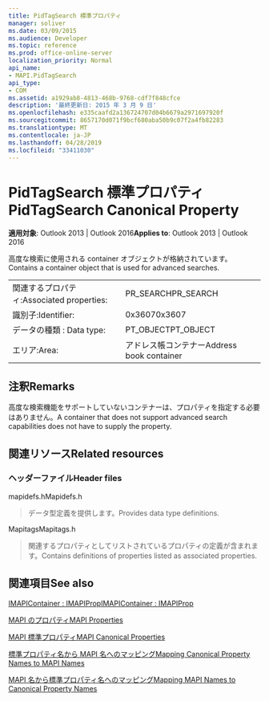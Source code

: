 ```yaml
---
title: PidTagSearch 標準プロパティ
manager: soliver
ms.date: 03/09/2015
ms.audience: Developer
ms.topic: reference
ms.prod: office-online-server
localization_priority: Normal
api_name:
- MAPI.PidTagSearch
api_type:
- COM
ms.assetid: a1929ab8-4813-468b-9768-cdf7f848cfce
description: '最終更新日: 2015 年 3 月 9 日'
ms.openlocfilehash: e335caafd2a136724707d04b6679a2971697920f
ms.sourcegitcommit: 8657170d071f9bcf680aba50b9c07f2a4fb82283
ms.translationtype: MT
ms.contentlocale: ja-JP
ms.lasthandoff: 04/28/2019
ms.locfileid: "33411030"
---
```

# <a name="pidtagsearch-canonical-property"></a><span data-ttu-id="43cb8-103">PidTagSearch 標準プロパティ</span><span class="sxs-lookup"><span data-stu-id="43cb8-103">PidTagSearch Canonical Property</span></span>

  
  
<span data-ttu-id="43cb8-104">**適用対象**: Outlook 2013 | Outlook 2016</span><span class="sxs-lookup"><span data-stu-id="43cb8-104">**Applies to**: Outlook 2013 | Outlook 2016</span></span> 
  
<span data-ttu-id="43cb8-105">高度な検索に使用される container オブジェクトが格納されています。</span><span class="sxs-lookup"><span data-stu-id="43cb8-105">Contains a container object that is used for advanced searches.</span></span>
  
|||
|:-----|:-----|
|<span data-ttu-id="43cb8-106">関連するプロパティ:</span><span class="sxs-lookup"><span data-stu-id="43cb8-106">Associated properties:</span></span>  <br/> |<span data-ttu-id="43cb8-107">PR_SEARCH</span><span class="sxs-lookup"><span data-stu-id="43cb8-107">PR_SEARCH</span></span>  <br/> |
|<span data-ttu-id="43cb8-108">識別子:</span><span class="sxs-lookup"><span data-stu-id="43cb8-108">Identifier:</span></span>  <br/> |<span data-ttu-id="43cb8-109">0x3607</span><span class="sxs-lookup"><span data-stu-id="43cb8-109">0x3607</span></span>  <br/> |
|<span data-ttu-id="43cb8-110">データの種類 : </span><span class="sxs-lookup"><span data-stu-id="43cb8-110">Data type:</span></span>  <br/> |<span data-ttu-id="43cb8-111">PT_OBJECT</span><span class="sxs-lookup"><span data-stu-id="43cb8-111">PT_OBJECT</span></span>  <br/> |
|<span data-ttu-id="43cb8-112">エリア:</span><span class="sxs-lookup"><span data-stu-id="43cb8-112">Area:</span></span>  <br/> |<span data-ttu-id="43cb8-113">アドレス帳コンテナー</span><span class="sxs-lookup"><span data-stu-id="43cb8-113">Address book container</span></span>  <br/> |
   
## <a name="remarks"></a><span data-ttu-id="43cb8-114">注釈</span><span class="sxs-lookup"><span data-stu-id="43cb8-114">Remarks</span></span>

<span data-ttu-id="43cb8-115">高度な検索機能をサポートしていないコンテナーは、プロパティを指定する必要はありません。</span><span class="sxs-lookup"><span data-stu-id="43cb8-115">A container that does not support advanced search capabilities does not have to supply the property.</span></span>
  
## <a name="related-resources"></a><span data-ttu-id="43cb8-116">関連リソース</span><span class="sxs-lookup"><span data-stu-id="43cb8-116">Related resources</span></span>

### <a name="header-files"></a><span data-ttu-id="43cb8-117">ヘッダーファイル</span><span class="sxs-lookup"><span data-stu-id="43cb8-117">Header files</span></span>

<span data-ttu-id="43cb8-118">mapidefs.h</span><span class="sxs-lookup"><span data-stu-id="43cb8-118">Mapidefs.h</span></span>
  
> <span data-ttu-id="43cb8-119">データ型定義を提供します。</span><span class="sxs-lookup"><span data-stu-id="43cb8-119">Provides data type definitions.</span></span>
    
<span data-ttu-id="43cb8-120">Mapitags</span><span class="sxs-lookup"><span data-stu-id="43cb8-120">Mapitags.h</span></span>
  
> <span data-ttu-id="43cb8-121">関連するプロパティとしてリストされているプロパティの定義が含まれます。</span><span class="sxs-lookup"><span data-stu-id="43cb8-121">Contains definitions of properties listed as associated properties.</span></span>
    
## <a name="see-also"></a><span data-ttu-id="43cb8-122">関連項目</span><span class="sxs-lookup"><span data-stu-id="43cb8-122">See also</span></span>



[<span data-ttu-id="43cb8-123">IMAPIContainer : IMAPIProp</span><span class="sxs-lookup"><span data-stu-id="43cb8-123">IMAPIContainer : IMAPIProp</span></span>](imapicontainerimapiprop.md)


[<span data-ttu-id="43cb8-124">MAPI のプロパティ</span><span class="sxs-lookup"><span data-stu-id="43cb8-124">MAPI Properties</span></span>](mapi-properties.md)
  
[<span data-ttu-id="43cb8-125">MAPI 標準プロパティ</span><span class="sxs-lookup"><span data-stu-id="43cb8-125">MAPI Canonical Properties</span></span>](mapi-canonical-properties.md)
  
[<span data-ttu-id="43cb8-126">標準プロパティ名から MAPI 名へのマッピング</span><span class="sxs-lookup"><span data-stu-id="43cb8-126">Mapping Canonical Property Names to MAPI Names</span></span>](mapping-canonical-property-names-to-mapi-names.md)
  
[<span data-ttu-id="43cb8-127">MAPI 名から標準プロパティ名へのマッピング</span><span class="sxs-lookup"><span data-stu-id="43cb8-127">Mapping MAPI Names to Canonical Property Names</span></span>](mapping-mapi-names-to-canonical-property-names.md)

